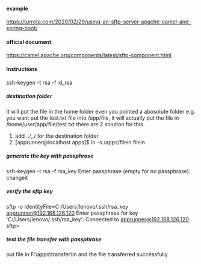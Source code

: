 
#### example 
https://turreta.com/2020/02/29/using-an-sftp-server-apache-camel-and-spring-boot/
#### official document 
https://camel.apache.org/components/latest/sftp-component.html

#### Instructions
ssh-keygen -t rsa -f id_rsa

##### destination folder 
It will put the file in the home folder even you pointed a abosolute folder
e.g. you want put the test.txt file into /app/file, it will actually put the file in /home/user/app/file/test.txt
there are 2 solution for this
1) add ../,,/ for the destination folder
2) [apprunner@localhost apps]$ ln -s /apps/filein filein
     
##### generate the key with passphrase 
ssh-keygen -t rsa -f rsa_key
Enter passphrase (empty for no passphrase): changeit
##### verify the sftp key
sftp -o IdentityFile=C:/Users/lenovo/.ssh/rsa_key apprunner@192.168.126.120
Enter passphrase for key 'C:/Users/lenovo/.ssh/rsa_key':
Connected to apprunner@192.168.126.120.
sftp>
##### test the file transfer with passphrase 
put file in F:\apps\transfer\in and the file transferred successfully 

